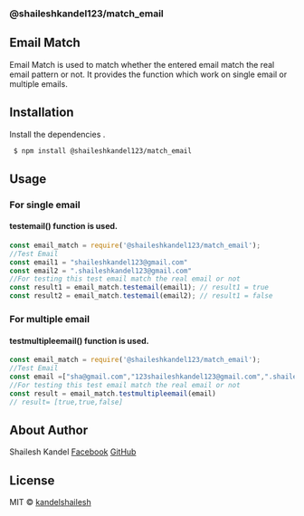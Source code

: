 ### @shaileshkandel123/match_email

## Email Match
Email Match is used to match whether the entered email match the real email pattern or not. It provides the function which work on single email or multiple emails.


## Installation
Install the dependencies .

```sh
 $ npm install @shaileshkandel123/match_email
```

## Usage 

### For single email

#### testemail() function is used.
```javascript
const email_match = require('@shaileshkandel123/match_email');
//Test Email 
const email1 = "shaileshkandel123@gmail.com"
const email2 = ".shaileshkandel123@gmail.com"
//For testing this test email match the real email or not
const result1 = email_match.testemail(email1); // result1 = true
const result2 = email_match.testemail(email2); // result1 = false
```

### For multiple email
#### testmultipleemail() function is used.
```javascript
const email_match = require('@shaileshkandel123/match_email');
//Test Email 
const email =["sha@gmail.com","123shaileshkandel123@gmail.com",".shaileshkandel123@gmail.com"];
//For testing this test email match the real email or not
const result = email_match.testmultipleemail(email) 
// result= [true,true,false]
```
## About Author
Shailesh Kandel [Facebook](https://www.facebook.com/shivramkri) [GitHub](https://github.com/kandelshailesh/email_validator)
## License
MIT © [kandelshailesh](https://github.com/kandelshailesh/email_validator)


